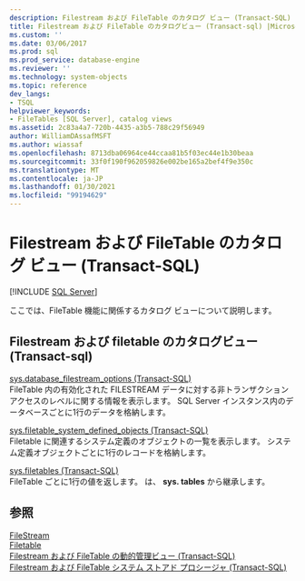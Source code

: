 ```yaml
---
description: Filestream および FileTable のカタログ ビュー (Transact-SQL)
title: Filestream および FileTable のカタログビュー (Transact-sql) |Microsoft Docs
ms.custom: ''
ms.date: 03/06/2017
ms.prod: sql
ms.prod_service: database-engine
ms.reviewer: ''
ms.technology: system-objects
ms.topic: reference
dev_langs:
- TSQL
helpviewer_keywords:
- FileTables [SQL Server], catalog views
ms.assetid: 2c83a4a7-720b-4435-a3b5-788c29f56949
author: WilliamDAssafMSFT
ms.author: wiassaf
ms.openlocfilehash: 8713dba06964ce44ccaa81b5f03ec44e1b30beaa
ms.sourcegitcommit: 33f0f190f962059826e002be165a2bef4f9e350c
ms.translationtype: MT
ms.contentlocale: ja-JP
ms.lasthandoff: 01/30/2021
ms.locfileid: "99194629"
---
```

# <a name="filestream-and-filetable-catalog-views-transact-sql"></a>Filestream および FileTable のカタログ ビュー (Transact-SQL)
[!INCLUDE [SQL Server](../../includes/applies-to-version/sqlserver.md)]

  ここでは、FileTable 機能に関係するカタログ ビューについて説明します。  
  
## <a name="filestream-and-filetable-catalog-views-transact-sql"></a>Filestream および filetable のカタログビュー (Transact-sql)
 [sys.database_filestream_options &#40;Transact-SQL&#41;](../../relational-databases/system-catalog-views/sys-database-filestream-options-transact-sql.md)  
 FileTable 内の有効化された FILESTREAM データに対する非トランザクション アクセスのレベルに関する情報を表示します。 SQL Server インスタンス内のデータベースごとに1行のデータを格納します。  
  
 [sys.filetable_system_defined_objects &#40;Transact-SQL&#41;](../../relational-databases/system-catalog-views/sys-filetable-system-defined-objects-transact-sql.md)  
 Filetable に関連するシステム定義のオブジェクトの一覧を表示します。 システム定義オブジェクトごとに1行のレコードを格納します。  
  
 [sys.filetables &#40;Transact-SQL&#41;](../../relational-databases/system-catalog-views/sys-filetables-transact-sql.md)  
 FileTable ごとに1行の値を返します。 は、 **sys. tables** から継承します。  

## <a name="see-also"></a>参照
[FileStream](../../relational-databases/blob/filestream-sql-server.md)
<br>[Filetable](../../relational-databases/blob/filetables-sql-server.md)
<br>[Filestream および FileTable の動的管理ビュー (Transact-SQL)](../system-dynamic-management-views/filestream-and-filetable-dynamic-management-views-transact-sql.md)
<br>[Filestream および FileTable システム ストアド プロシージャ (Transact-SQL)](../system-stored-procedures/filestream-and-filetable-system-stored-procedures.md)
  
  
